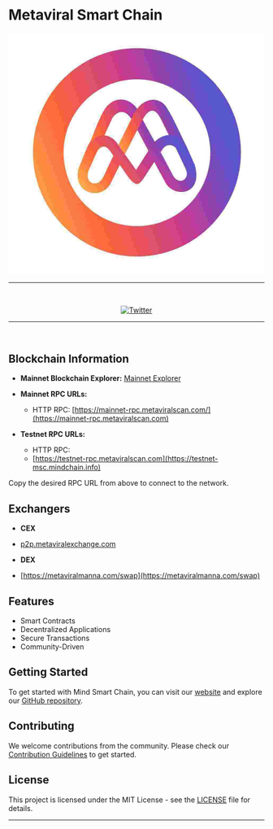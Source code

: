 # Metaviral Smart Chain 
<span align="center">



[![MetaViral](https://raw.githubusercontent.com/MetaViralBit/.github/main/profile/photo_6300746968200231289_y.jpg)]([[[https://metaviral.live/](https://metaviral.live/))

---
  
<br />

</span>
<span align="center">



[![Twitter](https://img.shields.io/badge/Reddit-black?logo=reddit&logoColor=white)]([[[https://twitter.com/MindChain1](https://www.reddit.com/user/MetaViralNow)])

---
  
<br />

</span>

## Blockchain Information

- **Mainnet Blockchain Explorer:** [Mainnet Explorer](https://metaviralscan.com)
- **Mainnet RPC URLs:**
  - HTTP RPC: [https://mainnet-rpc.metaviralscan.com/](https://mainnet-rpc.metaviralscan.com)
  
- **Testnet RPC URLs:**
  - HTTP RPC: 
  - [https://testnet-rpc.metaviralscan.com](https://testnet-msc.mindchain.info)
  

Copy the desired RPC URL from above to connect to the network.

## Exchangers 
- **CEX**
- [p2p.metaviralexchange.com](p2p.metaviralexchange.com)


- **DEX**
- [https://metaviralmanna.com/swap](https://metaviralmanna.com/swap)
 

## Features

- Smart Contracts
- Decentralized Applications
- Secure Transactions
- Community-Driven

## Getting Started

To get started with Mind Smart Chain, you can visit our [website]([https://mindchain.info](https://metaviral.live/)) and explore our [GitHub repository](https://github.com/Mind-chain/Msc-node).

## Contributing

We welcome contributions from the community. Please check our [Contribution Guidelines](CONTRIBUTING.md) to get started.

## License

This project is licensed under the MIT License - see the [LICENSE](LICENSE) file for details.

---


